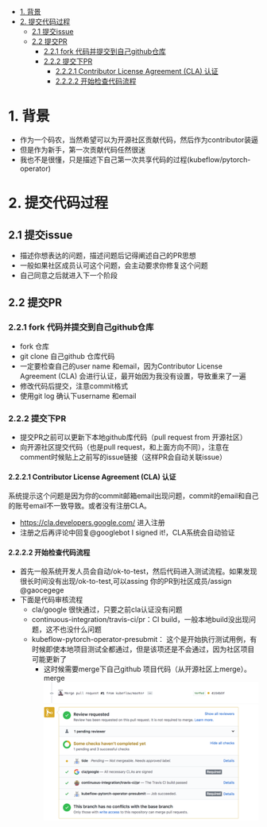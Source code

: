 <!-- TOC -->

- [1. 背景](#1-背景)
- [2. 提交代码过程](#2-提交代码过程)
    - [2.1 提交issue](#21-提交issue)
    - [2.2 提交PR](#22-提交pr)
        - [2.2.1 fork 代码并提交到自己github仓库](#221-fork-代码并提交到自己github仓库)
        - [2.2.2 提交下PR](#222-提交下pr)
            - [2.2.2.1 Contributor License Agreement (CLA) 认证](#2221-contributor-license-agreement-cla-认证)
            - [2.2.2.2 开始检查代码流程](#2222-开始检查代码流程)

<!-- /TOC -->

# 1. 背景
* 作为一个码农，当然希望可以为开源社区贡献代码，然后作为contributor装逼
* 但是作为新手，第一次贡献代码任然很迷
* 我也不是很懂，只是描述下自己第一次共享代码的过程(kubeflow/pytorch-operator)

# 2. 提交代码过程
## 2.1 提交issue
* 描述你想表达的问题，描述问题后记得阐述自己的PR思想
* 一般如果社区成员认可这个问题，会主动要求你修复这个问题
* 自己同意之后就进入下一个阶段

## 2.2 提交PR
### 2.2.1 fork 代码并提交到自己github仓库
* fork 仓库
* git clone 自己github 仓库代码
* 一定要检查自己的user name 和email，因为Contributor License Agreement (CLA) 会进行认证，最开始因为我没有设置，导致重来了一遍
* 修改代码后提交，注意commit格式
* 使用git log 确认下username 和email

### 2.2.2 提交下PR
* 提交PR之前可以更新下本地github库代码（pull request from 开源社区）
* 向开源社区提交代码（也是pull request，和上面方向不同），注意在comment时候贴上之前写的issue链接（这样PR会自动关联issue）

#### 2.2.2.1 Contributor License Agreement (CLA) 认证
系统提示这个问题是因为你的commit邮箱email出现问题，commit的email和自己的账号email不一致导致。或者没有注册CLA。
 * https://cla.developers.google.com/ 进入注册
 * 注册之后再评论中回复@googlebot I signed it!，CLA系统会自动验证

#### 2.2.2.2 开始检查代码流程
* 首先一般系统开发人员会自动/ok-to-test，然后代码进入测试流程。如果发现很长时间没有出现/ok-to-test,可以assing 你的PR到社区成员/assign @gaocegege
* 下面是代码审核流程
    * cla/google 很快通过，只要之前cla认证没有问题
    * continuous-integration/travis-ci/pr：CI build，一般本地build没出现问题，这不也没什么问题
    * kubeflow-pytorch-operator-presubmit： 这个是开始执行测试用例，有时候即使本地项目测试全都通过，但是该项还是不会通过，因为社区项目可能更新了
        * 这时候需要merge下自己github 项目代码（从开源社区上merge）。merge
        ![](./images/2019-12-11-11-23-48.png)
![](./images/2019-12-11-11-18-22.png)

